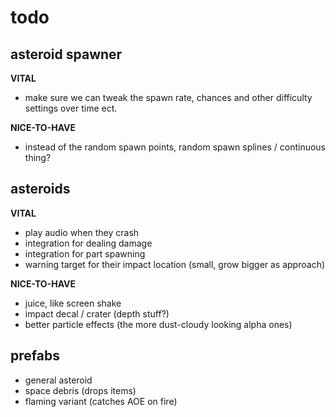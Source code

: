 ﻿# todo

## asteroid spawner

**VITAL**
- make sure we can tweak the spawn rate, chances
  and other difficulty settings over time ect.

**NICE-TO-HAVE**
- instead of the random spawn points, random spawn splines / continuous thing?

## asteroids

**VITAL**
- play audio when they crash
- integration for dealing damage
- integration for part spawning
- warning target for their impact location (small, grow bigger as approach)

**NICE-TO-HAVE**
- juice, like screen shake
- impact decal / crater (depth stuff?)
- better particle effects (the more dust-cloudy looking alpha ones)

## prefabs
- general asteroid
- space debris (drops items)
- flaming variant (catches AOE on fire)

